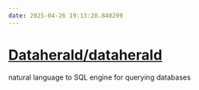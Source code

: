 ```yaml
---
date: 2025-04-26 19:13:28.840299
---
```


# [Dataherald/dataherald](https://github.com/Dataherald/dataherald)

natural language to SQL engine for querying databases
